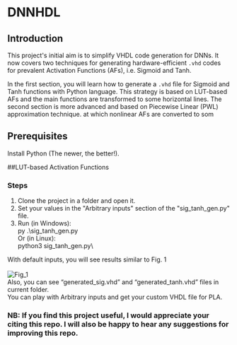 # DNNHDL
## Introduction
This project's initial aim is to simplify VHDL code generation for DNNs. It now covers two techniques for generating hardware-efficient `.vhd` codes for prevalent Activation Functions (AFs), i.e. Sigmoid and Tanh.

In the first section, you will learn how to generate a `.vhd` file for Sigmoid and Tanh functions with Python language. This strategy is based on LUT-based AFs and the main functions are transformed to some horizontal lines. The second section is more advanced and based on Piecewise Linear (PWL) approximation technique. at which nonlinear AFs are converted to som

## Prerequisites
Install Python (The newer, the better!).

##LUT-based Activation Functions

### Steps
1. Clone the project in a folder and open it.
2. Set your values in the "Arbitrary inputs" section of the "sig_tanh_gen.py" file.
3. Run (in Windows):\
py .\sig_tanh_gen.py\
Or (in Linux):\
python3 sig_tanh_gen.py\

With default inputs, you will see results similar to Fig. 1\
\
![Fig_1](https://user-images.githubusercontent.com/43655559/201485061-c8a6c6ea-5281-4e9f-9c5f-31f642b409bf.png)\
Also, you can see “generated_sig.vhd” and “generated_tanh.vhd” files in current folder.\
You can play with Arbitrary inputs and get your custom VHDL file for PLA.
### NB: If you find this project useful, I would appreciate your citing this repo. I will also be happy to hear any suggestions for improving this repo.

